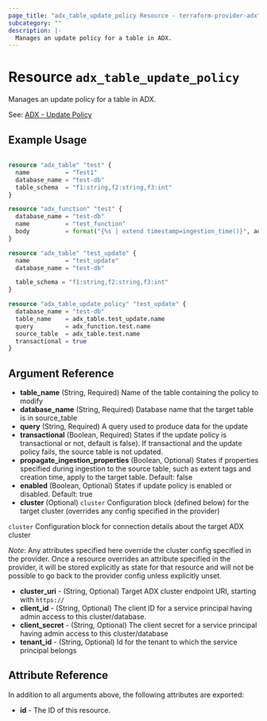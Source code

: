 ```yaml
---
page_title: "adx_table_update_policy Resource - terraform-provider-adx"
subcategory: ""
description: |-
  Manages an update policy for a table in ADX.
---
```


# Resource `adx_table_update_policy`

Manages an update policy for a table in ADX.

See: [ADX - Update Policy](https://docs.microsoft.com/en-us/azure/data-explorer/kusto/management/updatepolicy)

## Example Usage

```terraform

resource "adx_table" "test" {
  name          = "Test1"
  database_name = "test-db"
  table_schema  = "f1:string,f2:string,f3:int"
}

resource "adx_function" "test" {
  database_name = "test-db"
  name          = "test_function"
  body          = format("{%s | extend timestamp=ingestion_time()}", adx_table.test.name)
}

resource "adx_table" "test_update" {
  name          = "test_update"
  database_name = "test-db"

  table_schema = "f1:string,f2:string,f3:int"
}

resource "adx_table_update_policy" "test_update" {
  database_name = "test-db"
  table_name    = adx_table.test_update.name
  query         = adx_function.test.name
  source_table  = adx_table.test.name
  transactional = true
}

```

## Argument Reference

- **table_name** (String, Required) Name of the table containing the policy to modify
- **database_name** (String, Required) Database name that the target table is in
source_table
- **query** (String, Required) A query used to produce data for the update
- **transactional** (Boolean, Required) States if the update policy is transactional or not, default is false). If transactional and the update policy fails, the source table is not updated.
- **propagate_ingestion_properties** (Boolean, Optional) States if properties specified during ingestion to the source table, such as extent tags and creation time, apply to the target table. Default: false
- **enabled** (Boolean, Optional) States if update policy is enabled or disabled. Default: true
- **cluster** (Optional) `cluster` Configuration block (defined below) for the target cluster (overrides any config specified in the provider)

`cluster` Configuration block for connection details about the target ADX cluster 

*Note*: Any attributes specified here override the cluster config specified in the provider. Once a resource overrides an attribute specified in the provider, it will be stored explicitly as state for that resource and will not be possible to go back to the provider config unless explicitly unset.

- **cluster_uri** - (String, Optional) Target ADX cluster endpoint URI, starting with `https://`
- **client_id** - (String, Optional) The client ID for a service principal having admin access to this cluster/database.
- **client_secret** - (String, Optional) The client secret for a service principal having admin access to this cluster/database
- **tenant_id** - (String, Optional) Id for the tenant to which the service principal belongs

## Attribute Reference

In addition to all arguments above, the following attributes are exported:

- **id** - The ID of this resource.
